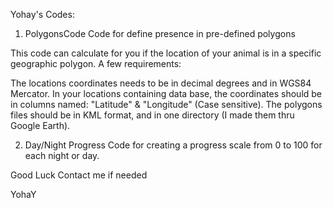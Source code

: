 Yohay's Codes:

1) PolygonsCode
Code for define presence in pre-defined polygons

This code can calculate for you if the location of your animal is in a specific geographic polygon.
A few requirements:

The locations coordinates needs to be in decimal degrees and in WGS84 Mercator.
In your locations containing data base, the coordinates should be in columns named: "Latitude" & "Longitude" (Case sensitive).
The polygons files should be in KML format, and in one directory (I made them thru Google Earth).

2) Day/Night Progress
Code for creating a progress scale from 0 to 100 for each night or day.

Good Luck
Contact me if needed

YohaY
